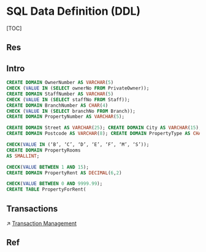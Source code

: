 # SQL Data Definition (DDL)

[TOC]



## Res


## Intro
```sql
CREATE DOMAIN OwnerNumber AS VARCHAR(5)  
CHECK (VALUE IN (SELECT ownerNo FROM PrivateOwner));
CREATE DOMAIN StaffNumber AS VARCHAR(5)  
CHECK (VALUE IN (SELECT staffNo FROM Staff));
CREATE DOMAIN BranchNumber AS CHAR(4)  
CHECK (VALUE IN (SELECT branchNo FROM Branch));
CREATE DOMAIN PropertyNumber AS VARCHAR(5);

CREATE DOMAIN Street AS VARCHAR(25); CREATE DOMAIN City AS VARCHAR(15); 
CREATE DOMAIN Postcode AS VARCHAR(8); CREATE DOMAIN PropertyType AS CHAR(1)

CHECK(VALUE IN (‘B’, ‘C’, ‘D’, ‘E’, ‘F’, ‘M’, ‘S’));
CREATE DOMAIN PropertyRooms 
AS SMALLINT;

CHECK(VALUE BETWEEN 1 AND 15); 
CREATE DOMAIN PropertyRent AS DECIMAL(6,2)

CHECK(VALUE BETWEEN 0 AND 9999.99); 
CREATE TABLE PropertyForRent(

```



## Transactions
↗ [Transaction Management](../../../../⚜️%20Database%20System%20Design/📌%20DBMS%20Design/Physical%20Database%20Design%20(Software%20Engineering)/Transaction%20Management/Transaction%20Management.md)



## Ref

